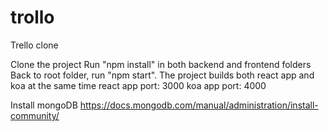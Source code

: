 # trollo
Trello clone

Clone the project
Run "npm install" in both backend and frontend folders
Back to root folder, run "npm start".
The project builds both react app and koa at the same time
react app port: 3000
koa app port: 4000

Install mongoDB
https://docs.mongodb.com/manual/administration/install-community/